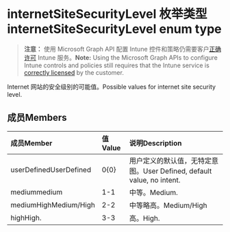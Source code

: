 # <a name="internetsitesecuritylevel-enum-type"></a><span data-ttu-id="4a83d-101">internetSiteSecurityLevel 枚举类型</span><span class="sxs-lookup"><span data-stu-id="4a83d-101">internetSiteSecurityLevel enum type</span></span>

> <span data-ttu-id="4a83d-102">**注意：** 使用 Microsoft Graph API 配置 Intune 控件和策略仍需要客户[正确许可](https://go.microsoft.com/fwlink/?linkid=839381) Intune 服务。</span><span class="sxs-lookup"><span data-stu-id="4a83d-102">**Note:** Using the Microsoft Graph APIs to configure Intune controls and policies still requires that the Intune service is [correctly licensed](https://go.microsoft.com/fwlink/?linkid=839381) by the customer.</span></span>

<span data-ttu-id="4a83d-103">Internet 网站的安全级别的可能值。</span><span class="sxs-lookup"><span data-stu-id="4a83d-103">Possible values for internet site security level.</span></span>
## <a name="members"></a><span data-ttu-id="4a83d-104">成员</span><span class="sxs-lookup"><span data-stu-id="4a83d-104">Members</span></span>
|<span data-ttu-id="4a83d-105">成员</span><span class="sxs-lookup"><span data-stu-id="4a83d-105">Member</span></span>|<span data-ttu-id="4a83d-106">值</span><span class="sxs-lookup"><span data-stu-id="4a83d-106">Value</span></span>|<span data-ttu-id="4a83d-107">说明</span><span class="sxs-lookup"><span data-stu-id="4a83d-107">Description</span></span>|
|:---|:---|:---|
|<span data-ttu-id="4a83d-108">userDefined</span><span class="sxs-lookup"><span data-stu-id="4a83d-108">UserDefined</span></span>|<span data-ttu-id="4a83d-109">0</span><span class="sxs-lookup"><span data-stu-id="4a83d-109">{0}</span></span>|<span data-ttu-id="4a83d-110">用户定义的默认值，无特定意图。</span><span class="sxs-lookup"><span data-stu-id="4a83d-110">User Defined, default value, no intent.</span></span>|
|<span data-ttu-id="4a83d-111">medium</span><span class="sxs-lookup"><span data-stu-id="4a83d-111">medium</span></span>|<span data-ttu-id="4a83d-112">1</span><span class="sxs-lookup"><span data-stu-id="4a83d-112">-1</span></span>|<span data-ttu-id="4a83d-113">中等。</span><span class="sxs-lookup"><span data-stu-id="4a83d-113">Medium.</span></span>|
|<span data-ttu-id="4a83d-114">mediumHigh</span><span class="sxs-lookup"><span data-stu-id="4a83d-114">Medium/High</span></span>|<span data-ttu-id="4a83d-115">2</span><span class="sxs-lookup"><span data-stu-id="4a83d-115">-2</span></span>|<span data-ttu-id="4a83d-116">中等略高。</span><span class="sxs-lookup"><span data-stu-id="4a83d-116">Medium/High</span></span>|
|<span data-ttu-id="4a83d-117">high</span><span class="sxs-lookup"><span data-stu-id="4a83d-117">High.</span></span>|<span data-ttu-id="4a83d-118">3</span><span class="sxs-lookup"><span data-stu-id="4a83d-118">-3</span></span>|<span data-ttu-id="4a83d-119">高。</span><span class="sxs-lookup"><span data-stu-id="4a83d-119">High.</span></span>|



